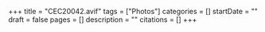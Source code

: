 +++
title = "CEC20042.avif"
tags = ["Photos"]
categories = []
startDate = ""
draft = false
pages = []
description = ""
citations = []
+++
